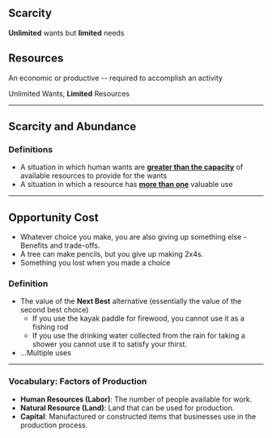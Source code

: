 
## Scarcity
**Unlimited** wants but **limited** needs 
## Resources
An economic or productive -- required to accomplish an activity 

Unlimited Wants, **Limited** Resources 

---
## Scarcity and Abundance
### Definitions
- A situation in which human wants are **<u>greater than the capacity</u>** of available resources to provide for the wants
- A situation in which a resource has **<u>more than one</u>** valuable use

---
## Opportunity Cost
- Whatever choice you make, you are also giving up something else - Benefits and trade-offs. 
- A tree can make pencils, but you give up making 2x4s.
- Something you lost when you made a choice 

### Definition
- The value of the **Next Best** alternative (essentially the value of the second best choice) 
	- If you use the kayak paddle for firewood, you cannot use it as a fishing rod
	- If you use the drinking water collected from the rain for taking a shower you cannot use it to satisfy your thirst. 
- ...Multiple uses

---

### Vocabulary: Factors of Production

- **Human Resources (Labor)**: The number of people available for work. 
- **Natural Resource (Land)**: Land that can be used for production. 
- **Capital**: Manufactured or constructed items that businesses use in the production process. 


